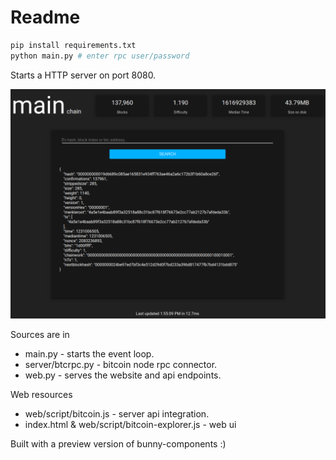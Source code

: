 # Readme

```bash
pip install requirements.txt
python main.py # enter rpc user/password
```

Starts a HTTP server on port 8080.

![screenshot](screenshot.png)

Sources are in 
- main.py - starts the event loop.
- server/btcrpc.py - bitcoin node rpc connector.
- web.py - serves the website and api endpoints.

Web resources
- web/script/bitcoin.js - server api integration. 
- index.html & web/script/bitcoin-explorer.js - web ui 


Built with a preview version of bunny-components :)
